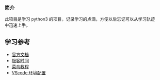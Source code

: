 ### 简介

此项目是学习 python3 的项目，记录学习的点滴，方便以后忘记可以从学习轨迹中迅速上手。

## 学习参考

- [官方文档](https://docs.python.org/3/)
- [极客时间](https://time.geekbang.org/course/intro/100008801)
- [菜鸟教程](https://www.runoob.com/python3/python3-tutorial.html)
- [VScode 环境配置](https://juejin.im/post/5d71bef8f265da03b76b42f6)